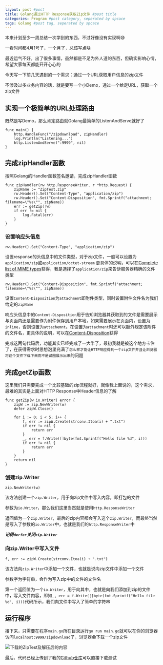 ```yaml
---
layout: post #post
title: Golang通过HTTP Response获取Zip文件 #post title
categories: Program #post category, seperated by spcace
tags: Golang #post tag, seperated by spcace
---
```


本来计划至少一周总结一次学到的东西，不过好像没有实现啊😅

一看时间都4月1号了，一个月了，总该写点啥

最近运气不好，出了很多事情，虽然都是不足为外人道的东西，但确实影响心情，希望大家每天都能开开心心的

今天写一下前几天遇到的一个需求：通过一个URL获取用户信息的zip文件

不涉及过多业务内容的话，就是要写一个小Demo，通过一个给定URL，获取一个zip文件

## 实现一个极简单的URL处理路由

既然是写Demo，那么肯定路由就Golang最简单的ListenAndServe就好了

```
func main() {
	http.HandleFunc("/zipdownload", zipHandler)
	log.Println("Listening...")
	http.ListenAndServe(":9999", nil)
}
```

## 完成zipHandler函数

按照Golang的Handler函数签名邀请，完成zipHandler函数

```
func zipHandler(rw http.ResponseWriter, r *http.Request) {
	zipName := "ZipTest.zip"
	rw.Header().Set("Content-Type", "application/zip")
	rw.Header().Set("Content-Disposition", fmt.Sprintf("attachment; filename=\"%s\"", zipName))
	err := getZip(rw)
	if err != nil {
		log.Fatal(err)
	}
}
```

### 设置响应头信息

``rw.Header().Set("Content-Type", "application/zip")``

设置response的头信息中的文件类型，对于zip文件，一般可以设置为``application/zip``或``application/octet-stream``
更具体的说明，可以在[Complete list of MIME types](https://developer.mozilla.org/en-US/docs/Web/HTTP/Basics_of_HTTP/MIME_types/Complete_list_of_MIME_types)获得，我是选择了``application/zip``来告诉服务器精确的文件类型

``rw.Header().Set("Content-Disposition", fmt.Sprintf("attachment; filename=\"%s\"", zipName))``

设置``Content-Disposition``为``attachment``即附件类型，同时设置附件文件名为我们给定的``zipName``

响应头信息中的``Content-Disposition``用于告知浏览器其获取到的文件是需要展示与页面内还是需要作为附件保存到用户本地，如果需要展示在页面内，设置为``inline``，否则设置为``attachemnt``，在设置为``attachment``时还可以额外规定该附件的文件名，更具体的说明，可以在[Content-Disposition](https://developer.mozilla.org/en-US/docs/Web/HTTP/Headers/Content-Disposition)获得

完成这两句代码后，功能其实已经完成了一大半了，最初我就是被这个地方卡住了，在获得需求时思想泡里充满了``怎么样才能让HTTP响应得到一个zip文件并且让浏览器将这个文件下载下来而不是试图展示出来``的问题

## 完成getZip函数

这里我们只需要完成一个比较基础的zip流程就好，就像我上面说的，这个需求，最难的其实是上面对HTTP Response中Header信息的了解

```
func getZip(w io.Writer) error {
	zipW := zip.NewWriter(w)
	defer zipW.Close()

	for i := 0; i < 5; i++ {
		f, err := zipW.Create(strconv.Itoa(i) + ".txt")
		if err != nil {
			return err
		}
		_, err = f.Write([]byte(fmt.Sprintf("Hello file %d", i)))
		if err != nil {
			return err
		}
	}
	return nil
}
```

### 创建zip.Writer

``zip.NewWriter(w)``

该方法创建一个``zip.Writer``，用于向zip文件中写入内容，即打包的文件

参数为``io.Writer``，那么我们这里当然就是使用``http.ResponseWriter``

返回值为一个``zip.Writer``，最后的zip内容都会写入这个``zip.Writer``，而最终当然是写入了参数的``io.Writer``中，也就是我们的``http.ResponseWriter``中

***记得``derfer``关闭``zip.Writer``***

### 向zip.Writer中写入文件

``f, err := zipW.Create(strconv.Itoa(i) + ".txt")``

该方法向``zip.Writer``中添加一个文件，也就是说向zip文件中添加一个文件

参数字为字符串，会作为写入zip中的文件的文件名

第一个返回值为一个``io.Writer``，用于向其中，也就是向我们添加到zip的文件中，写入文件内容，即如``_, err = f.Write([]byte(fmt.Sprintf("Hello file %d", i)))``代码所示，我们向文件中写入了简单的字符串

## 运行程序

接下来，只需要在程序``main.go``所在目录运行``go run main.go``就可以在你的浏览器访问``localhost:9999/zipdownload``了，浏览器会下载一个zip文件

![下载的ZipTest及解压后的内容](http://i32.photobucket.com/albums/d1/kenshinsyrup/Kenshinsyrup/2017-04-01-post01/ZipTest_zps5m0dywev.png)

最后，代码已经上传到了我的[Github仓库](https://github.com/kenshinsyrup/AllGolangDemo/blob/master/GetZipFromHTTP/main.go)可以直接下载测试





